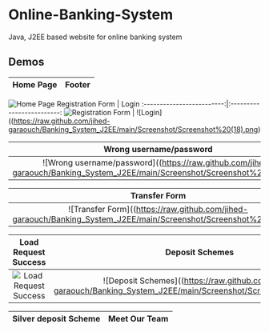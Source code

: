 # Online-Banking-System
Java, J2EE based website for online banking system


## Demos
Home Page    |  Footer   
:-------------------------:|:-------------------------:
![Home Page](https://raw.github.com/jihed-garaouch/Banking_System_J2EE/main/Screenshot/Screenshot%20(15).png)
Registration Form   |  Login
:-------------------------:|:-------------------------:
![Registration Form](https://raw.github.com/jihed-garaouch/Banking_System_J2EE/main/Screenshot/Screenshot%20(19).png)  |  ![Login]((https://raw.github.com/jihed-garaouch/Banking_System_J2EE/main/Screenshot/Screenshot%20(18).png)


Wrong username/password    |  Withdraw form
:-------------------------:|:-------------------------:
![Wrong username/password]((https://raw.github.com/jihed-garaouch/Banking_System_J2EE/main/Screenshot/Screenshot%20(19).png) |  ![ReadList]((https://raw.github.com/jihed-garaouch/Banking_System_J2EE/main/Screenshot/Screenshot%20(21).png)

Transfer Form   |  Load Request
:-------------------------:|:-------------------------:
![Transfer Form]((https://raw.github.com/jihed-garaouch/Banking_System_J2EE/main/Screenshot/Screenshot%20(22).png) |  ![Load Request]((https://raw.github.com/jihed-garaouch/Banking_System_J2EE/main/Screenshot/Screenshot%20(25).png)


Load Request Success |  Deposit Schemes
:-------------------------:|:-------------------------:
![Load Request Success](https://raw.github.com/jihed-garaouch/Banking_System_J2EE/main/Screenshot/Screenshot%20(26).png) |  ![Deposit Schemes]((https://raw.github.com/jihed-garaouch/Banking_System_J2EE/main/Screenshot/Screenshot%20(28).png)


Silver deposit Scheme |  Meet Our Team
:-------------------------:|:-------------------------:


